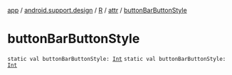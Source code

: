 [app](../../../index.md) / [android.support.design](../../index.md) / [R](../index.md) / [attr](index.md) / [buttonBarButtonStyle](./button-bar-button-style.md)

# buttonBarButtonStyle

`static val buttonBarButtonStyle: `[`Int`](https://kotlinlang.org/api/latest/jvm/stdlib/kotlin/-int/index.html)
`static val buttonBarButtonStyle: `[`Int`](https://kotlinlang.org/api/latest/jvm/stdlib/kotlin/-int/index.html)